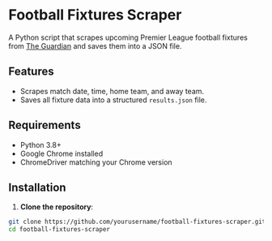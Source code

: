 # Football Fixtures Scraper

A Python script that scrapes upcoming Premier League football fixtures from [The Guardian](https://www.theguardian.com/football/premierleague/fixtures) and saves them into a JSON file.

## Features

- Scrapes match date, time, home team, and away team.
- Saves all fixture data into a structured `results.json` file.

## Requirements

- Python 3.8+
- Google Chrome installed
- ChromeDriver matching your Chrome version

## Installation

1. **Clone the repository**:

```bash
git clone https://github.com/yourusername/football-fixtures-scraper.git
cd football-fixtures-scraper
```